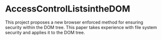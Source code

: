 # AccessControlListsintheDOM
This project proposes a new browser enforced method for ensuring security within the DOM tree. This paper takes experience with file system security and applies it to the DOM tree.
